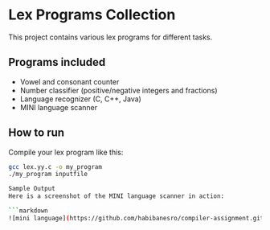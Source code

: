 # Lex Programs Collection

This project contains various lex programs for different tasks.

## Programs included

- Vowel and consonant counter
- Number classifier (positive/negative integers and fractions)
- Language recognizer (C, C++, Java)
- MINI language scanner

## How to run

Compile your lex program like this:

```bash
gcc lex.yy.c -o my_program
./my_program inputfile

Sample Output
Here is a screenshot of the MINI language scanner in action:

```markdown
![mini language](https://github.com/habibanesro/compiler-assignment.git/blpb/main/resultScreenshots/mini_language_scanner.png?raw=true)